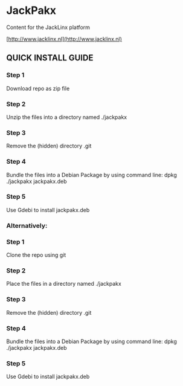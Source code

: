 # JackPakx #

Content for the JackLinx platform

[http://www.jacklinx.nl](http://www.jacklinx.nl)

## QUICK INSTALL GUIDE ##

### Step 1 ###
Download repo as zip file
### Step 2 ###
Unzip the files into a directory named ./jackpakx
### Step 3 ###
Remove the (hidden) directory .git
### Step 4 ###
Bundle the files into a Debian Package by using command line:
dpkg ./jackpakx jackpakx.deb
### Step 5 ###
Use Gdebi to install jackpakx.deb

### Alternatively:

### Step 1 ###
Clone the repo using git
### Step 2 ###
Place the files in a directory named ./jackpakx
### Step 3 ###
Remove the (hidden) directory .git
### Step 4 ###
Bundle the files into a Debian Package by using command line:
dpkg ./jackpakx jackpakx.deb
### Step 5 ###
Use Gdebi to install jackpakx.deb

